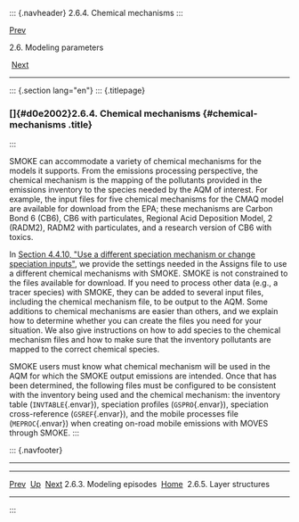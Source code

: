 ::: {.navheader}
2.6.4. Chemical mechanisms
:::

[Prev](ch02s06s03.html) 

2.6. Modeling parameters

 [Next](ch02s06s05.html)

------------------------------------------------------------------------

::: {.section lang="en"}
::: {.titlepage}
<div>

<div>

### []{#d0e2002}2.6.4. Chemical mechanisms {#chemical-mechanisms .title}

</div>

</div>
:::

SMOKE can accommodate a variety of chemical mechanisms for the models it
supports. From the emissions processing perspective, the chemical
mechanism is the mapping of the pollutants provided in the emissions
inventory to the species needed by the AQM of interest. For example, the
input files for five chemical mechanisms for the CMAQ model are
available for download from the EPA; these mechanisms are Carbon Bond 6
(CB6), CB6 with particulates, Regional Acid Deposition Model, 2 (RADM2),
RADM2 with particulates, and a research version of CB6 with toxics.

In [Section 4.4.10, "Use a different speciation mechanism or change
speciation
inputs"](ch04s04s10.html "4.4.10. Use a different speciation mechanism or change speciation inputs"),
we provide the settings needed in the Assigns file to use a different
chemical mechanisms with SMOKE. SMOKE is not constrained to the files
available for download. If you need to process other data (e.g., a
tracer species) with SMOKE, they can be added to several input files,
including the chemical mechanism file, to be output to the AQM. Some
additions to chemical mechanisms are easier than others, and we explain
how to determine whether you can create the files you need for your
situation. We also give instructions on how to add species to the
chemical mechanism files and how to make sure that the inventory
pollutants are mapped to the correct chemical species.

SMOKE users must know what chemical mechanism will be used in the AQM
for which the SMOKE output emissions are intended. Once that has been
determined, the following files must be configured to be consistent with
the inventory being used and the chemical mechanism: the inventory table
(`INVTABLE`{.envar}), speciation profiles (`GSPRO`{.envar}), speciation
cross-reference (`GSREF`{.envar}), and the mobile processes file
(`MEPROC`{.envar}) when creating on-road mobile emissions with MOVES
through SMOKE.
:::

::: {.navfooter}

------------------------------------------------------------------------

  --------------------------- -------------------- --------------------------
  [Prev](ch02s06s03.html)      [Up](ch02s06.html)     [Next](ch02s06s05.html)
  2.6.3. Modeling episodes     [Home](index.html)     2.6.5. Layer structures
  --------------------------- -------------------- --------------------------
:::
